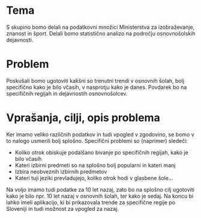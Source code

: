 # Tema
S skupino bomo delali na podatkovni množici Ministerstva za izobraževanje, znanost in šport. Delali bomo statistično analizo na področju osnovnošolskih dejavnosti.

# Problem
Poskušali bomo ugotoviti kakšni so trenutni trendi v osnovnih šolah, bolj specifično kako je bilo včasih, v nasprotju kako je danes. Povdarek bo na specifičnih regijah in dejavnostih osnovnošolcev. 

# Vprašanja, cilji, opis problema
Ker imamo veliko različnih podatkov in tudi vpogled v zgodovino, se bomo v to nalogo usmerili bolj splošno. 
Specifični problemi so (naprimer) sledeči:
 * Koliko otrok obiskuje podalšano bivanje po specifičnih regijah, kako je bilo včasih
 * Kateri izbirni predmeti so na splošno bolj popularni in kateri manj
 * Izbira neobveznih izbirnih predmetov
 * Kateri tuji jeziki prevladujejo, koliko otrok hodi v glasbene šole...

Na voljo imamo tudi podatke za 10 let nazaj, zato bo na splošno cilj ugotoviti kako je bilo npr. 10 let nazaj v osnovnih šolah, ter kako je sedaj.
Na koncu bi lahko imeli aplikacijo, ki bi prikazovala trende za specifične regije po Sloveniji in tudi možnost za vpogled za nazaj.
